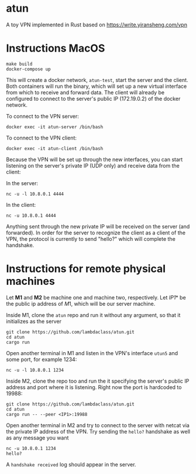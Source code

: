 # atun
A toy VPN implemented in Rust based on https://write.yiransheng.com/vpn

# Instructions MacOS
```
make build
docker-compose up
```

This will create a docker network, `atun-test`, start the server and the client. Both containers will run the binary, which will set up a new virtual interface from which to receive and forward data.
The client will already be configured to connect to the server's public IP (172.19.0.2) of the docker network. 

To connect to the VPN server: 

```
docker exec -it atun-server /bin/bash
```

To connect to the VPN client: 

```
docker exec -it atun-client /bin/bash
```

Because the VPN will be set up through the new interfaces, you can start listening on the server's private IP (UDP only) and receive data from the client:

In the server:
```
nc -u -l 10.8.0.1 4444
```

In the client:

```
nc -u 10.8.0.1 4444
```

Anything sent through the new private IP will be received on the server (and forwarded). In order for the server to recognize the client as a client of the VPN, the protocol is currently to send "hello?" which will complete the handshake.

# Instructions for remote physical machines
Let **M1** and **M2** be machine one and machine two, respectively. Let *IP1** be the public ip address of $M1$, which will be our server machine. 

Inside M1, clone the `atun` repo and run it without any argument, so that it initializes as the server

```
git clone https://github.com/lambdaclass/atun.git
cd atun
cargo run
```

Open another terminal in M1 and listen in the VPN's interface `utun5` and some port, for example 1234:

```
nc -u -l 10.8.0.1 1234
```

Inside M2, clone the repo too and run the it specifying the server's public IP address and port where it is listening. Right now the port is hardcoded to 19988:

```
git clone https://github.com/lambdaclass/atun.git
cd atun
cargo run -- --peer <IP1>:19988
```

Open another terminal in M2 and try to connect to the server with netcat via the private IP address of the VPN. Try sending the `hello?` handshake as well as any message you want

```
nc -u 10.8.0.1 1234
hello?
```

A `handshake received` log should appear in the server.


